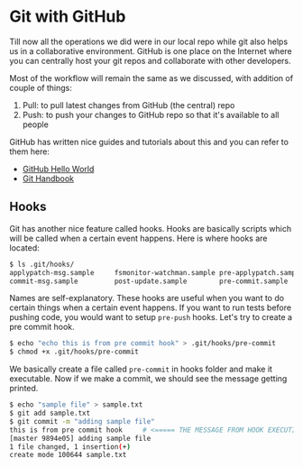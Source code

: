 # Git with GitHub

Till now all the operations we did were in our local repo while git also helps us in a collaborative environment. GitHub is one place on the Internet where you can centrally host your git repos and collaborate with other developers.

Most of the workflow will remain the same as we discussed, with addition of couple of things:

 1. Pull: to pull latest changes from GitHub (the central) repo
 2. Push: to push your changes to GitHub repo so that it's available to all people

GitHub has written nice guides and tutorials about this and you can refer to them here:

- [GitHub Hello World](https://guides.github.com/activities/hello-world/)
- [Git Handbook](https://guides.github.com/introduction/git-handbook/)

## Hooks

Git has another nice feature called hooks. Hooks are basically scripts which will be called when a certain event happens. Here is where hooks are located:

```bash
$ ls .git/hooks/
applypatch-msg.sample     fsmonitor-watchman.sample pre-applypatch.sample     pre-push.sample           pre-receive.sample        update.sample
commit-msg.sample         post-update.sample        pre-commit.sample         pre-rebase.sample         prepare-commit-msg.sample
```

Names are self-explanatory. These hooks are useful when you want to do certain things when a certain event happens. If you want to run tests before pushing code, you would want to setup `pre-push` hooks. Let's try to create a pre commit hook.

```bash
$ echo "echo this is from pre commit hook" > .git/hooks/pre-commit
$ chmod +x .git/hooks/pre-commit
```

We basically create a file called `pre-commit` in hooks folder and make it executable. Now if we make a commit, we should see the message getting printed.

```bash
$ echo "sample file" > sample.txt
$ git add sample.txt
$ git commit -m "adding sample file"
this is from pre commit hook     # <===== THE MESSAGE FROM HOOK EXECUTION
[master 9894e05] adding sample file
1 file changed, 1 insertion(+)
create mode 100644 sample.txt
```
